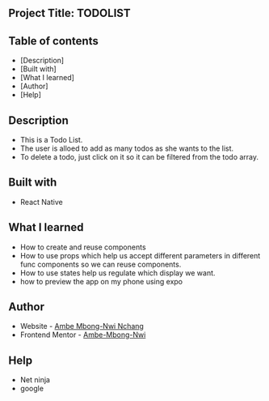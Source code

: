 ## Project Title: TODOLIST

## Table of contents

- [Description]  
- [Built with]
- [What I learned]
- [Author]
- [Help]

## Description

- This is a Todo List. 
- The user is alloed to add as many todos as she wants to the list.
- To delete a todo, just click on it so it can be filtered from the todo array.

## Built with

- React Native

## What I learned

- How to create and reuse components
- How to use props which help us accept different parameters in different func components so we can reuse components.
- How to use states help us regulate which display we want.
- how to preview the app on my phone using expo

## Author

- Website - [Ambe Mbong-Nwi Nchang](https://github.com/Ambe-Mbong-Nwi/Front-end_Web_Designs)
- Frontend Mentor - [Ambe-Mbong-Nwi](https://www.frontendmentor.io/profile/Ambe-Mbong-Nwi)

## Help
- Net ninja
- google

